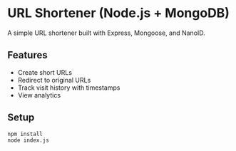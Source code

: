 # URL Shortener (Node.js + MongoDB)

A simple URL shortener built with Express, Mongoose, and NanoID.

## Features
- Create short URLs
- Redirect to original URLs
- Track visit history with timestamps
- View analytics

## Setup

```bash
npm install
node index.js
